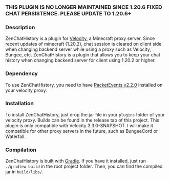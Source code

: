 ### THIS PLUGIN IS NO LONGER MAINTAINED SINCE 1.20.6 FIXED CHAT PERSISTENCE. PLEASE UPDATE TO 1.20.6+

### Description
ZenChatHistory is a plugin for [Velocity](https://velocitypowered.com/), a Minecraft proxy server. 
Since recent updates of minecraft (1.20.2), chat session is cleared on client side when changing backend server while using a proxy such as Velocity, Bungee, etc.
ZenChatHistory is a plugin that allows you to keep your chat history when changing backend server for client using 1.20.2 or higher.

### Dependency
To use ZenChatHistory, you need to have [PacketEvents v2.2.0](https://github.com/retrooper/packetevents/releases/tag/v2.2.0) installed on your velocity proxy.

### Installation
To install ZenChatHistory, just drop the jar file in your `plugins` folder of your velocity proxy.
Builds can be found in the release tab of this project.
This plugin is only compatible with Velocity 3.3.0-SNAPSHOT.
I will make it compatible for other proxy servers in the future, such as BungeeCord or Waterfall.


### Compilation
ZenChatHistory is built with [Gradle](https://gradle.org/). If you have it installed, just run
`./gradlew build` in the root project folder.
Then, you can find the compiled jar in `build/libs/`.
